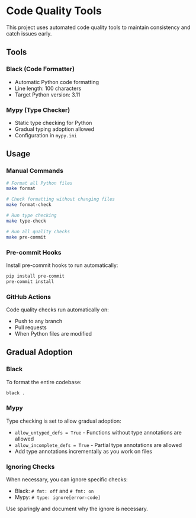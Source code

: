 # Code Quality Tools

This project uses automated code quality tools to maintain consistency and catch issues early.

## Tools

### Black (Code Formatter)
- Automatic Python code formatting
- Line length: 100 characters
- Target Python version: 3.11

### Mypy (Type Checker)
- Static type checking for Python
- Gradual typing adoption allowed
- Configuration in `mypy.ini`

## Usage

### Manual Commands
```bash
# Format all Python files
make format

# Check formatting without changing files
make format-check

# Run type checking
make type-check

# Run all quality checks
make pre-commit
```

### Pre-commit Hooks
Install pre-commit hooks to run automatically:
```bash
pip install pre-commit
pre-commit install
```

### GitHub Actions
Code quality checks run automatically on:
- Push to any branch
- Pull requests
- When Python files are modified

## Gradual Adoption

### Black
To format the entire codebase:
```bash
black .
```

### Mypy
Type checking is set to allow gradual adoption:
- `allow_untyped_defs = True` - Functions without type annotations are allowed
- `allow_incomplete_defs = True` - Partial type annotations are allowed
- Add type annotations incrementally as you work on files

### Ignoring Checks
When necessary, you can ignore specific checks:
- Black: `# fmt: off` and `# fmt: on`
- Mypy: `# type: ignore[error-code]`

Use sparingly and document why the ignore is necessary.
